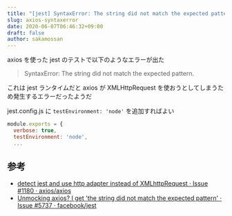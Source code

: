 ```yaml
---
title: "[jest] SyntaxError: The string did not match the expected pattern"
slug: axios-syntaxerror
date: 2020-06-07T06:46:32+09:00
draft: false
author: sakamossan
---
```


axios を使った jest のテストで以下のようなエラーが出た

> SyntaxError: The string did not match the expected pattern.

これは jest ランタイムだと axios が XMLHttpRequest を使おうとしてしまうため発生するエラーだったようだ

jest.config.js に `testEnvironment: 'node'` を追加すればよい

```js
module.exports = {
  verbose: true,
  testEnvironment: 'node',
  ...
```

## 参考

- [detect jest and use http adapter instead of XMLhttpRequest · Issue #1180 · axios/axios](https://github.com/axios/axios/issues/1180)
- [Unmocking axios? I get 'the string did not match the expected pattern' · Issue #5737 · facebook/jest](https://github.com/facebook/jest/issues/5737)
